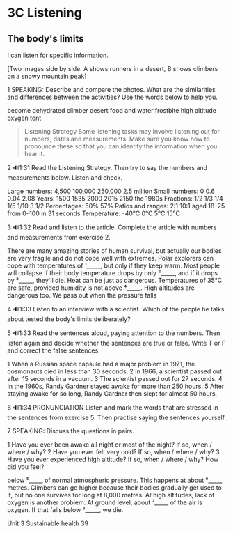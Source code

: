 # 3C Listening

## The body's limits
I can listen for specific information.

[Two images side by side: A shows runners in a desert, B shows climbers on a snowy mountain peak]

1 SPEAKING: Describe and compare the photos. What are the similarities and differences between the activities? Use the words below to help you.

become dehydrated  climber  desert  food and water  frostbite  high altitude  oxygen  tent

> Listening Strategy
> Some listening tasks may involve listening out for numbers, dates and measurements. Make sure you know how to pronounce these so that you can identify the information when you hear it.

2 🔊1:31 Read the Listening Strategy. Then try to say the numbers and measurements below. Listen and check.

Large numbers: 4,500  100,000  250,000  2.5 million
Small numbers: 0  0.6  0.04  2.08
Years: 1500  1535  2000  2015  2150  the 1980s
Fractions: 1/2  1/3  1/4  1/5  1/10  3  1/2
Percentages: 50%  57%
Ratios and ranges: 2:1  10:1  aged 18–25
from 0–100   in 31 seconds
Temperature: -40°C  0°C  5°C  15°C

3 🔊1:32 Read and listen to the article. Complete the article with numbers and measurements from exercise 2.

There are many amazing stories of human survival, but actually our bodies are very fragile and do not cope well with extremes. Polar explorers can cope with temperatures of ¹_____, but only if they keep warm. Most people will collapse if their body temperature drops by only ²_____, and if it drops by ³_____, they'll die. Heat can be just as dangerous. Temperatures of 35°C are safe, provided humidity is not above ⁴_____. High altitudes are dangerous too. We pass out when the pressure falls

4 🔊1:33 Listen to an interview with a scientist. Which of the people he talks about tested the body's limits deliberately?

5 🔊1:33 Read the sentences aloud, paying attention to the numbers. Then listen again and decide whether the sentences are true or false. Write T or F and correct the false sentences.

1 When a Russian space capsule had a major problem in 1971, the cosmonauts died in less than 30 seconds.
2 In 1966, a scientist passed out after 15 seconds in a vacuum.
3 The scientist passed out for 27 seconds.
4 In the 1960s, Randy Gardner stayed awake for more than 250 hours.
5 After staying awake for so long, Randy Gardner then slept for almost 50 hours.

6 🔊1:34 PRONUNCIATION Listen and mark the words that are stressed in the sentences from exercise 5. Then practise saying the sentences yourself.

7 SPEAKING: Discuss the questions in pairs.

1 Have you ever been awake all night or most of the night? If so, when / where / why?
2 Have you ever felt very cold? If so, when / where / why?
3 Have you ever experienced high altitude? If so, when / where / why? How did you feel?

below ⁵_____ of normal atmospheric pressure. This happens at about ⁶_____ metres. Climbers can go higher because their bodies gradually get used to it, but no one survives for long at 8,000 metres. At high altitudes, lack of oxygen is another problem. At ground level, about ⁷_____ of the air is oxygen. If that falls below ⁸_____, we die.

Unit 3 Sustainable health 39